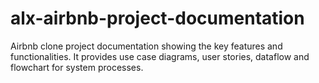 # alx-airbnb-project-documentation
Airbnb clone project documentation showing the key features and functionalities. It provides use case diagrams, user stories, dataflow and flowchart  for system processes.

